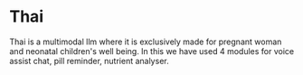 # Thai
Thai is a multimodal llm where it is exclusively made for pregnant woman and neonatal children's well being. In this we have used 4 modules for voice assist chat, pill reminder, nutrient analyser.
